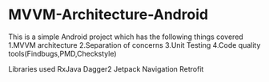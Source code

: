 # MVVM-Architecture-Android
This is a simple Android project which has the following things covered  
1.MVVM architecture 
2.Separation of concerns 
3.Unit Testing 
4.Code quality tools(Findbugs,PMD,Checkstyle) 

Libraries used RxJava Dagger2 Jetpack Navigation Retrofit
